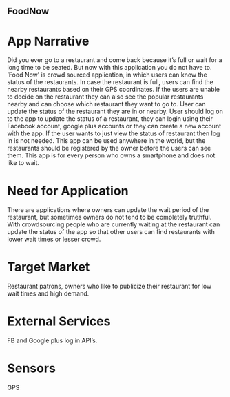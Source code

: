 ## FoodNow
# App Narrative
Did you ever go to a restaurant and come back because it’s full or wait for a long time to be seated. But now with this application you do not have to. ‘Food Now’ is crowd sourced application, in which users can know the status of the restaurants. In case the restaurant is full, users can find the nearby restaurants based on their GPS coordinates. If the users are unable to decide on the restaurant they can also see the popular restaurants nearby and can choose which restaurant they want to go to. User can update the status of the restaurant they are in or nearby. User should log on to the app to update the status of a restaurant, they can login using their Facebook account, google plus accounts or they can create a new account with the app. If the user wants to just view the status of restaurant then log in is not needed. This app can be used anywhere in the world, but the restaurants should be registered by the owner before the users can see them. This app is for every person who owns a smartphone and does not like to wait. 
# Need for Application
There are applications where owners can update the wait period of the restaurant, but sometimes owners do not tend to be completely truthful. With crowdsourcing people who are currently waiting at the restaurant can update the status of the app so that other users can find restaurants with lower wait times or lesser crowd.
# Target Market 
Restaurant patrons, owners who like to publicize their restaurant for low wait times and high demand.
# External Services
FB and Google plus log in API’s.
# Sensors 
GPS
